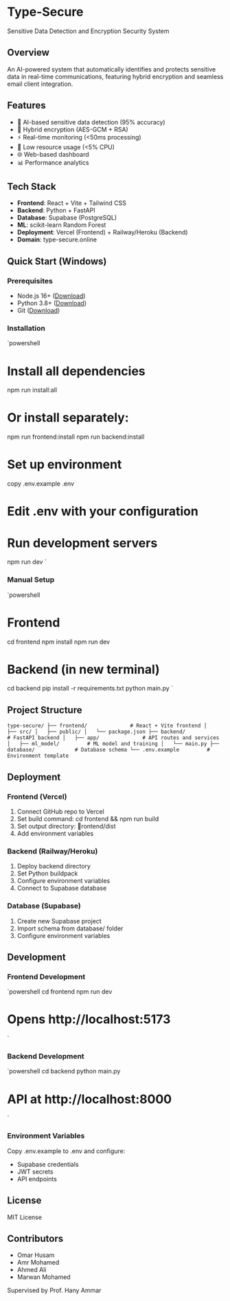 ﻿# Type-Secure

Sensitive Data Detection and Encryption Security System

## Overview
An AI-powered system that automatically identifies and protects sensitive data in real-time communications, featuring hybrid encryption and seamless email client integration.

## Features
- 🤖 AI-based sensitive data detection (95% accuracy)
- 🔐 Hybrid encryption (AES-GCM + RSA)
- ⚡ Real-time monitoring (<50ms processing)
- 🎯 Low resource usage (<5% CPU)
- 🌐 Web-based dashboard
- 📊 Performance analytics

## Tech Stack
- **Frontend**: React + Vite + Tailwind CSS
- **Backend**: Python + FastAPI
- **Database**: Supabase (PostgreSQL)
- **ML**: scikit-learn Random Forest
- **Deployment**: Vercel (Frontend) + Railway/Heroku (Backend)
- **Domain**: type-secure.online

## Quick Start (Windows)

### Prerequisites
- Node.js 16+ ([Download](https://nodejs.org/))
- Python 3.8+ ([Download](https://python.org/))
- Git ([Download](https://git-scm.com/))

### Installation
`powershell
# Install all dependencies
npm run install:all

# Or install separately:
npm run frontend:install
npm run backend:install

# Set up environment
copy .env.example .env
# Edit .env with your configuration

# Run development servers
npm run dev
`

### Manual Setup
`powershell
# Frontend
cd frontend
npm install
npm run dev

# Backend (in new terminal)
cd backend
pip install -r requirements.txt
python main.py
`

## Project Structure
`
type-secure/
├── frontend/              # React + Vite frontend
│   ├── src/
│   ├── public/
│   └── package.json
├── backend/               # FastAPI backend
│   ├── app/              # API routes and services
│   ├── ml_model/         # ML model and training
│   └── main.py
├── database/             # Database schema
└── .env.example         # Environment template
`

## Deployment

### Frontend (Vercel)
1. Connect GitHub repo to Vercel
2. Set build command: cd frontend && npm run build
3. Set output directory: rontend/dist
4. Add environment variables

### Backend (Railway/Heroku)
1. Deploy backend directory
2. Set Python buildpack
3. Configure environment variables
4. Connect to Supabase database

### Database (Supabase)
1. Create new Supabase project
2. Import schema from database/ folder
3. Configure environment variables

## Development

### Frontend Development
`powershell
cd frontend
npm run dev
# Opens http://localhost:5173
`

### Backend Development
`powershell
cd backend
python main.py
# API at http://localhost:8000
`

### Environment Variables
Copy .env.example to .env and configure:
- Supabase credentials
- JWT secrets
- API endpoints

## License
MIT License

## Contributors
- Omar Husam
- Amr Mohamed  
- Ahmed Ali
- Marwan Mohamed

Supervised by Prof. Hany Ammar
